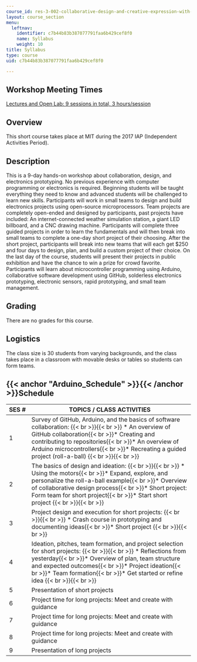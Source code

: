 ```yaml
---
course_id: res-3-002-collaborative-design-and-creative-expression-with-arduino-microcontrollers-january-iap-2017
layout: course_section
menu:
  leftnav:
    identifier: c7b44b83b387077791faa6b429cef8f0
    name: Syllabus
    weight: 10
title: Syllabus
type: course
uid: c7b44b83b387077791faa6b429cef8f0

---
```


Workshop Meeting Times
----------------------

[Lectures and Open Lab: 9 sessions in total, 3 hours/session](#Arduino_Schedule)

Overview
--------

This short course takes place at MIT during the 2017 IAP (Independent Activities Period).

Description
-----------

This is a 9-day hands-on workshop about collaboration, design, and electronics prototyping. No previous experience with computer programming or electronics is required. Beginning students will be taught everything they need to know and advanced students will be challenged to learn new skills. Participants will work in small teams to design and build electronics projects using open-source microprocessors. Team projects are completely open-ended and designed by participants, past projects have included: An internet-connected weather simulation station, a giant LED billboard, and a CNC drawing machine. Participants will complete three guided projects in order to learn the fundamentals and will then break into small teams to complete a one-day short project of their choosing. After the short project, participants will break into new teams that will each get $250 and four days to design, plan, and build a custom project of their choice. On the last day of the course, students will present their projects in public exhibition and have the chance to win a prize for crowd favorite. Participants will learn about microcontroller programming using Arduino, collaborative software development using GitHub, solderless electronics prototyping, electronic sensors, rapid prototyping, and small team management.

Grading
-------

There are no grades for this course.

Logistics
---------

The class size is 30 students from varying backgrounds, and the class takes place in a classroom with movable desks or tables so students can form teams.

{{< anchor "Arduino_Schedule" >}}{{< /anchor >}}Schedule
--------------------------------------------------------

| SES # | TOPICS / CLASS ACTIVITIES |
| --- | --- |
| 1 | Survey of GitHub, Arduino, and the basics of software collaboration: {{< br >}}{{< br >}} *   An overview of GitHub collaboration{{< br >}}*   Creating and contributing to repositories{{< br >}}*   An overview of Arduino microcontrollers{{< br >}}*   Recreating a guided project (roll-a-ball) {{< br >}}{{< br >}}  |
| 2 | The basics of design and ideation: {{< br >}}{{< br >}} *   Using the motors{{< br >}}*   Expand, explore, and personalize the roll-a-ball example{{< br >}}*   Overview of collaborative design process{{< br >}}*   Short project: Form team for short project{{< br >}}*   Start short project {{< br >}}{{< br >}}  |
| 3 | Project design and execution for short projects: {{< br >}}{{< br >}} *   Crash course in prototyping and documenting ideas{{< br >}}*   Short project {{< br >}}{{< br >}}  |
| 4 | Ideation, pitches, team formation, and project selection for short projects: {{< br >}}{{< br >}} *   Reflections from yesterday{{< br >}}*   Overview of plan, team structure and expected outcomes{{< br >}}*   Project ideation{{< br >}}*   Team formation{{< br >}}*   Get started or refine idea {{< br >}}{{< br >}}  |
| 5 | Presentation of short projects |
| 6 | Project time for long projects: Meet and create with guidance |
| 7 | Project time for long projects: Meet and create with guidance |
| 8 | Project time for long projects: Meet and create with guidance |
| 9 | Presentation of long projects